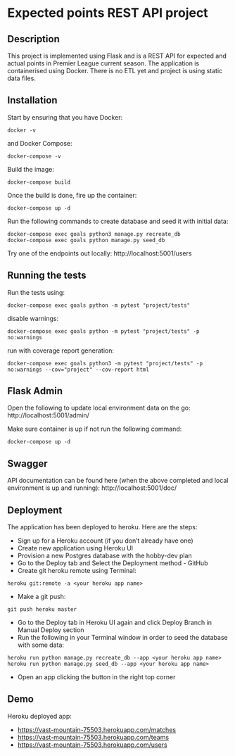 # Expected points REST API project
## Description
This project is implemented using Flask and is a REST API for expected and
actual points in Premier League current season. The application is
containerised using Docker. There is no ETL yet and project is using static
data files.
## Installation
Start by ensuring that you have Docker:
```
docker -v
```
and Docker Compose:
```
docker-compose -v
```
Build the image:
```
docker-compose build
```
Once the build is done, fire up the container:
```
docker-compose up -d
```
Run the following commands to create database and seed it with initial data:
```
docker-compose exec goals python3 manage.py recreate_db
docker-compose exec goals python manage.py seed_db
```
Try one of the endpoints out locally:
http://localhost:5001/users
## Running the tests
Run the tests using:
```
docker-compose exec goals python -m pytest "project/tests"
```
disable warnings:
```
docker-compose exec goals python -m pytest "project/tests" -p no:warnings
```
run with coverage report generation:
```
docker-compose exec goals python3 -m pytest "project/tests" -p no:warnings --cov="project" --cov-report html
```
## Flask Admin
Open the following to update local environment data on the go:
http://localhost:5001/admin/

Make sure container is up if not run the following command:
```
docker-compose up -d
```
## Swagger
API documentation can be found here (when the above completed and
  local environment is up and running):
http://localhost:5001/doc/
## Deployment
The application has been deployed to heroku. Here are the steps:
* Sign up for a Heroku account (if you don’t already have one)
* Create new application using Heroku UI
* Provision a new Postgres database with the hobby-dev plan
* Go to the Deploy tab and Select the Deployment method - GitHub
* Create git heroku remote using Terminal:
```
heroku git:remote -a <your heroku app name>
```
* Make a git push:
```
git push heroku master
```
* Go to the Deploy tab in Heroku UI again and click Deploy Branch in
Manual Deploy section
* Run the following in your Terminal window in order to seed the database
with some data:
```
heroku run python manage.py recreate_db --app <your heroku app name>
heroku run python manage.py seed_db --app <your heroku app name>
```
* Open an app clicking the button in the right top corner
## Demo
Heroku deployed app:
* https://vast-mountain-75503.herokuapp.com/matches
* https://vast-mountain-75503.herokuapp.com/teams
* https://vast-mountain-75503.herokuapp.com/users
